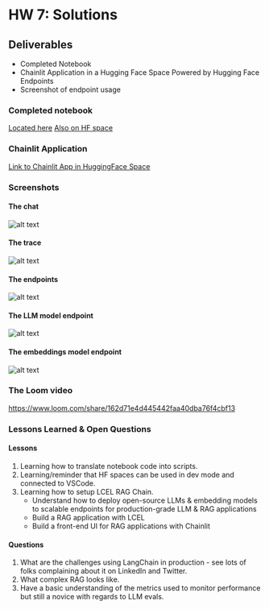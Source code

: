 # HW 7: Solutions

## Deliverables

* Completed Notebook
* Chainlit Application in a Hugging Face Space Powered by Hugging Face Endpoints
* Screenshot of endpoint usage

### Completed notebook

[Located here](./Completed_BazeleyMikiko_Open_Source_RAG_Leveraging_Hugging_Face_Endpoints_through_LangChain.ipynb)
[Also on HF space](https://huggingface.co/spaces/mmbazel/AIE3-Demo-Wk4Day1/blob/main/%5BCompleted%5D%20BazeleyMikiko_Open_Source_RAG_Leveraging_Hugging_Face_Endpoints_through_LangChain.ipynb)

### Chainlit Application

[Link to Chainlit App in HuggingFace Space](https://huggingface.co/spaces/mmbazel/AIE3-Demo-Wk4Day1)


### Screenshots
#### The chat 
![alt text](img/chat.png)

#### The trace
![alt text](img/full_trace.png)

#### The endpoints
![alt text](img/endpoints.png)

#### The LLM model endpoint
![alt text](img/llm-endpoint.png)

#### The embeddings model endpoint
![alt text](img/embedding-endpoint.png)

### The Loom video 
https://www.loom.com/share/162d71e4d445442faa40dba76f4cbf13


### Lessons Learned & Open Questions

#### Lessons
1. Learning how to translate notebook code into scripts.
2. Learning/reminder that HF spaces can be used in dev mode and connected to VSCode.
3. Learning how to setup LCEL RAG Chain.
    - Understand how to deploy open-source LLMs & embedding models to scalable endpoints for production-grade LLM & RAG applications
    - Build a RAG application with LCEL
    - Build a front-end UI for RAG applications with Chainlit

#### Questions
1. What are the challenges using LangChain in production - see lots of folks complaining about it on LinkedIn and Twitter. 
2. What complex RAG looks like.
3. Have a basic understanding of the metrics used to monitor performance but still a novice with regards to LLM evals.

